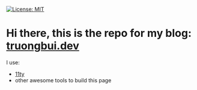 [![License: MIT](https://img.shields.io/badge/License-MIT-blue.svg)](https://opensource.org/licenses/MIT)

# Hi there, this is the repo for my blog: [truongbui.dev](https://www.truongbui.dev)

I use:

- [11ty](https://www.11ty.dev/)
- other awesome tools to build this page
